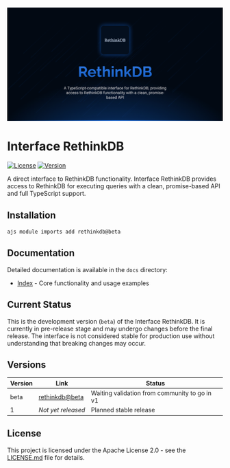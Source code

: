 ![Rethinkdb](.github/social-card.png)

# Interface RethinkDB

[![License](https://img.shields.io/badge/License-Apache%202.0-blue.svg)](LICENSE.md)
[![Version](https://img.shields.io/badge/version-beta-orange.svg)](https://github.com/antelopejs/antelope)

A direct interface to RethinkDB functionality. Interface RethinkDB provides access to RethinkDB for executing queries with a clean, promise-based API and full TypeScript support.

## Installation

```bash
ajs module imports add rethinkdb@beta
```

## Documentation

Detailed documentation is available in the `docs` directory:

- [Index](./docs/index.md) - Core functionality and usage examples

## Current Status

This is the development version (`beta`) of the Interface RethinkDB. It is currently in pre-release stage and may undergo changes before the final release. The interface is not considered stable for production use without understanding that breaking changes may occur.

## Versions

| Version | Link                                                                                                     | Status                                        |
| ------- | -------------------------------------------------------------------------------------------------------- | --------------------------------------------- |
| beta    | [rethinkdb@beta](https://github.com/AntelopeJS/rethinkdb/tree/main/.antelope/output/rethinkdb/beta.d.ts) | Waiting validation from community to go in v1 |
| 1       | _Not yet released_                                                                                       | Planned stable release                        |

## License

This project is licensed under the Apache License 2.0 - see the [LICENSE.md](LICENSE.md) file for details.

